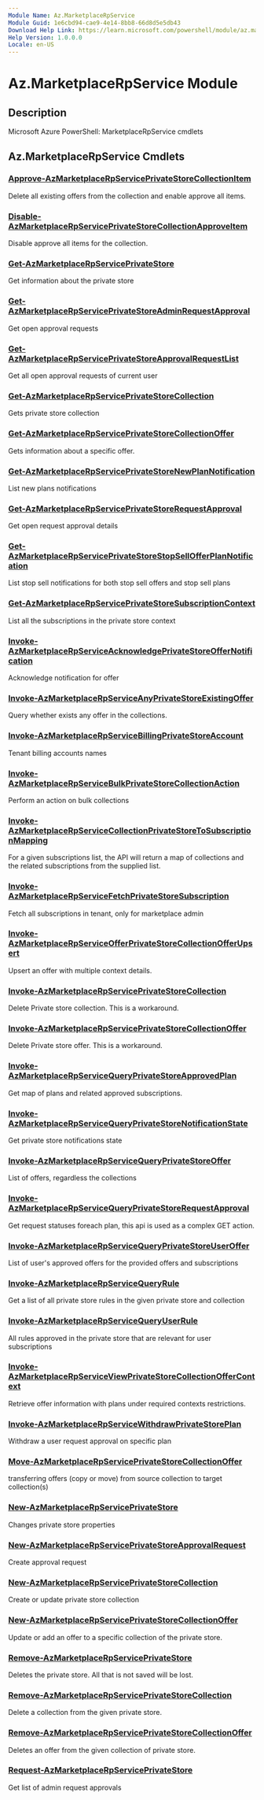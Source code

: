```yaml
---
Module Name: Az.MarketplaceRpService
Module Guid: 1e6cbd94-cae9-4e14-8bb8-66d8d5e5db43
Download Help Link: https://learn.microsoft.com/powershell/module/az.marketplacerpservice
Help Version: 1.0.0.0
Locale: en-US
---
```


# Az.MarketplaceRpService Module
## Description
Microsoft Azure PowerShell: MarketplaceRpService cmdlets

## Az.MarketplaceRpService Cmdlets
### [Approve-AzMarketplaceRpServicePrivateStoreCollectionItem](Approve-AzMarketplaceRpServicePrivateStoreCollectionItem.md)
Delete all existing offers from the collection and enable approve all items.

### [Disable-AzMarketplaceRpServicePrivateStoreCollectionApproveItem](Disable-AzMarketplaceRpServicePrivateStoreCollectionApproveItem.md)
Disable approve all items for the collection.

### [Get-AzMarketplaceRpServicePrivateStore](Get-AzMarketplaceRpServicePrivateStore.md)
Get information about the private store

### [Get-AzMarketplaceRpServicePrivateStoreAdminRequestApproval](Get-AzMarketplaceRpServicePrivateStoreAdminRequestApproval.md)
Get open approval requests

### [Get-AzMarketplaceRpServicePrivateStoreApprovalRequestList](Get-AzMarketplaceRpServicePrivateStoreApprovalRequestList.md)
Get all open approval requests of current user

### [Get-AzMarketplaceRpServicePrivateStoreCollection](Get-AzMarketplaceRpServicePrivateStoreCollection.md)
Gets private store collection

### [Get-AzMarketplaceRpServicePrivateStoreCollectionOffer](Get-AzMarketplaceRpServicePrivateStoreCollectionOffer.md)
Gets information about a specific offer.

### [Get-AzMarketplaceRpServicePrivateStoreNewPlanNotification](Get-AzMarketplaceRpServicePrivateStoreNewPlanNotification.md)
List new plans notifications

### [Get-AzMarketplaceRpServicePrivateStoreRequestApproval](Get-AzMarketplaceRpServicePrivateStoreRequestApproval.md)
Get open request approval details

### [Get-AzMarketplaceRpServicePrivateStoreStopSellOfferPlanNotification](Get-AzMarketplaceRpServicePrivateStoreStopSellOfferPlanNotification.md)
List stop sell notifications for both stop sell offers and stop sell plans

### [Get-AzMarketplaceRpServicePrivateStoreSubscriptionContext](Get-AzMarketplaceRpServicePrivateStoreSubscriptionContext.md)
List all the subscriptions in the private store context

### [Invoke-AzMarketplaceRpServiceAcknowledgePrivateStoreOfferNotification](Invoke-AzMarketplaceRpServiceAcknowledgePrivateStoreOfferNotification.md)
Acknowledge notification for offer

### [Invoke-AzMarketplaceRpServiceAnyPrivateStoreExistingOffer](Invoke-AzMarketplaceRpServiceAnyPrivateStoreExistingOffer.md)
Query whether exists any offer in the collections.

### [Invoke-AzMarketplaceRpServiceBillingPrivateStoreAccount](Invoke-AzMarketplaceRpServiceBillingPrivateStoreAccount.md)
Tenant billing accounts names

### [Invoke-AzMarketplaceRpServiceBulkPrivateStoreCollectionAction](Invoke-AzMarketplaceRpServiceBulkPrivateStoreCollectionAction.md)
Perform an action on bulk collections

### [Invoke-AzMarketplaceRpServiceCollectionPrivateStoreToSubscriptionMapping](Invoke-AzMarketplaceRpServiceCollectionPrivateStoreToSubscriptionMapping.md)
For a given subscriptions list, the API will return a map of collections and the related subscriptions from the supplied list.

### [Invoke-AzMarketplaceRpServiceFetchPrivateStoreSubscription](Invoke-AzMarketplaceRpServiceFetchPrivateStoreSubscription.md)
Fetch all subscriptions in tenant, only for marketplace admin

### [Invoke-AzMarketplaceRpServiceOfferPrivateStoreCollectionOfferUpsert](Invoke-AzMarketplaceRpServiceOfferPrivateStoreCollectionOfferUpsert.md)
Upsert an offer with multiple context details.

### [Invoke-AzMarketplaceRpServicePrivateStoreCollection](Invoke-AzMarketplaceRpServicePrivateStoreCollection.md)
Delete Private store collection.
This is a workaround.

### [Invoke-AzMarketplaceRpServicePrivateStoreCollectionOffer](Invoke-AzMarketplaceRpServicePrivateStoreCollectionOffer.md)
Delete Private store offer.
This is a workaround.

### [Invoke-AzMarketplaceRpServiceQueryPrivateStoreApprovedPlan](Invoke-AzMarketplaceRpServiceQueryPrivateStoreApprovedPlan.md)
Get map of plans and related approved subscriptions.

### [Invoke-AzMarketplaceRpServiceQueryPrivateStoreNotificationState](Invoke-AzMarketplaceRpServiceQueryPrivateStoreNotificationState.md)
Get private store notifications state

### [Invoke-AzMarketplaceRpServiceQueryPrivateStoreOffer](Invoke-AzMarketplaceRpServiceQueryPrivateStoreOffer.md)
List of offers, regardless the collections

### [Invoke-AzMarketplaceRpServiceQueryPrivateStoreRequestApproval](Invoke-AzMarketplaceRpServiceQueryPrivateStoreRequestApproval.md)
Get request statuses foreach plan, this api is used as a complex GET action.

### [Invoke-AzMarketplaceRpServiceQueryPrivateStoreUserOffer](Invoke-AzMarketplaceRpServiceQueryPrivateStoreUserOffer.md)
List of user's approved offers for the provided offers and subscriptions

### [Invoke-AzMarketplaceRpServiceQueryRule](Invoke-AzMarketplaceRpServiceQueryRule.md)
Get a list of all private store rules in the given private store and collection

### [Invoke-AzMarketplaceRpServiceQueryUserRule](Invoke-AzMarketplaceRpServiceQueryUserRule.md)
All rules approved in the private store that are relevant for user subscriptions

### [Invoke-AzMarketplaceRpServiceViewPrivateStoreCollectionOfferContext](Invoke-AzMarketplaceRpServiceViewPrivateStoreCollectionOfferContext.md)
Retrieve offer information with plans under required contexts restrictions.

### [Invoke-AzMarketplaceRpServiceWithdrawPrivateStorePlan](Invoke-AzMarketplaceRpServiceWithdrawPrivateStorePlan.md)
Withdraw a user request approval on specific plan

### [Move-AzMarketplaceRpServicePrivateStoreCollectionOffer](Move-AzMarketplaceRpServicePrivateStoreCollectionOffer.md)
transferring offers (copy or move) from source collection to target collection(s)

### [New-AzMarketplaceRpServicePrivateStore](New-AzMarketplaceRpServicePrivateStore.md)
Changes private store properties

### [New-AzMarketplaceRpServicePrivateStoreApprovalRequest](New-AzMarketplaceRpServicePrivateStoreApprovalRequest.md)
Create approval request

### [New-AzMarketplaceRpServicePrivateStoreCollection](New-AzMarketplaceRpServicePrivateStoreCollection.md)
Create or update private store collection

### [New-AzMarketplaceRpServicePrivateStoreCollectionOffer](New-AzMarketplaceRpServicePrivateStoreCollectionOffer.md)
Update or add an offer to a specific collection of the private store.

### [Remove-AzMarketplaceRpServicePrivateStore](Remove-AzMarketplaceRpServicePrivateStore.md)
Deletes the private store.
All that is not saved will be lost.

### [Remove-AzMarketplaceRpServicePrivateStoreCollection](Remove-AzMarketplaceRpServicePrivateStoreCollection.md)
Delete a collection from the given private store.

### [Remove-AzMarketplaceRpServicePrivateStoreCollectionOffer](Remove-AzMarketplaceRpServicePrivateStoreCollectionOffer.md)
Deletes an offer from the given collection of private store.

### [Request-AzMarketplaceRpServicePrivateStore](Request-AzMarketplaceRpServicePrivateStore.md)
Get list of admin request approvals

